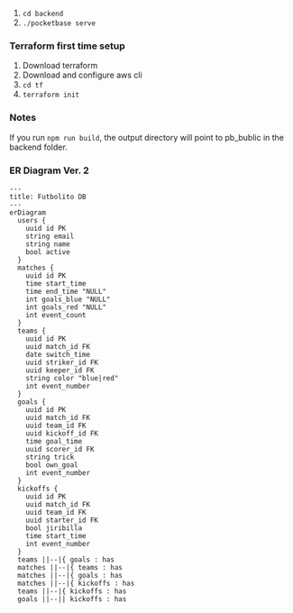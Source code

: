 1. `cd backend`
1. `./pocketbase serve`

### Terraform first time setup

1. Download terraform
1. Download and configure aws cli
1. `cd tf`
1. `terraform init`

### Notes

If you run `npm run build`, the output directory will point to pb_bublic in the backend folder.

### ER Diagram Ver. 2

```mermaid
---
title: Futbolito DB
---
erDiagram
  users {
    uuid id PK
    string email
    string name 
    bool active
  }
  matches {
    uuid id PK
    time start_time 
    time end_time "NULL"
    int goals_blue "NULL"
    int goals_red "NULL"
    int event_count
  }
  teams {
    uuid id PK
    uuid match_id FK 
    date switch_time 
    uuid striker_id FK 
    uuid keeper_id FK 
    string color "blue|red"
    int event_number
  }
  goals {
    uuid id PK
    uuid match_id FK
    uuid team_id FK 
    uuid kickoff_id FK 
    time goal_time 
    uuid scorer_id FK
    string trick
    bool own_goal
    int event_number
  }
  kickoffs {
    uuid id PK
    uuid match_id FK
    uuid team_id FK
    uuid starter_id FK
    bool jiribilla 
    time start_time 
    int event_number
  }
  teams ||--|{ goals : has
  matches ||--|{ teams : has
  matches ||--|{ goals : has
  matches ||--|{ kickoffs : has
  teams ||--|{ kickoffs : has
  goals ||--|| kickoffs : has
```
